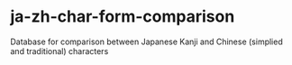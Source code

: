 # ja-zh-char-form-comparison
Database for comparison between Japanese Kanji and Chinese (simplied and traditional) characters

